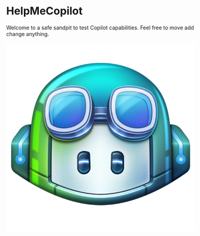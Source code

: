 # HelpMeCopilot
Welcome to a safe sandpit to test Copilot capabilities. Feel free to move add change anything.

![GHC](GHC.png)